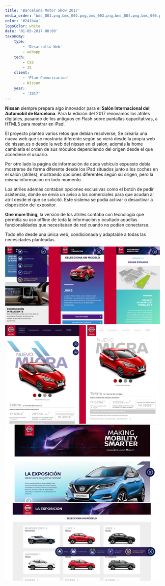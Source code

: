 ```yaml
---
title: 'Barcelona Motor Show 2017'
media_order: 'bms_001.png,bms_002.png,bms_003.png,bms_004.png,bms_005.png'
color: '#241b4a'
logoColor: white
date: '01-05-2017 00:00'
taxonomy:
    type:
        - 'Desarrollo Web'
        - webapp
    tech:
        - CSS
        - JS
    client:
        - 'Plan Comunicacion'
        - Nissan
    year:
        - '2017'
---
```


**Nissan** siempre prepara algo innovador para el **Salón Internacional del Automobil de Barcelona**. Para la edición del 2017 renovamos los atriles digitales, pasando de los antiguos en Flash sobre pantallas capacitativas, a HTML5 para mostrar en iPad.

El proyecto planteó varios retos que debían resolverse, Se crearía una nueva web que se mostraría diferente según se vierá desde la propia web de nissan.es o desde la web del nissan en el salon, además la home cambiaría el orden de sus módulos dependiendo del origen desde el que accediese el usuario.

Por otro lado la página de información de cada vehículo expuesto debía mostrarse de forma diferente desde los iPad situados junto a los coches en el salón (atriles), mostrando opciones diferentes según su origen, pero la misma información en todo momento.

Los atriles además contaban opciones exclusivas como el botón de pedir asistencia, donde se envia un aviso a los comerciales para que acudan al atril desde el que se solicitó. Este sistema se podia activar o desactivar a disposición del expositor. 

**One more thing**, la versión de los atriles contaba con tecnología que permitia su uso offline de toda  la información y ocultado aquellas funcionalidades que necesitaban de red cuando no podían conectarse.

Todo ello desde una única web, condicionada y adaptable a todas las necesidades planteadas.

![Varias vistas de la versión mobile](bms_002.png)
![Comparativa de un modelo en vista de tablet o del atril físico](bms_003.png)
![detalle de la home en escritorio](bms_004.png)
![Vista de la parrilla y el menú flotante](bms_005.png)